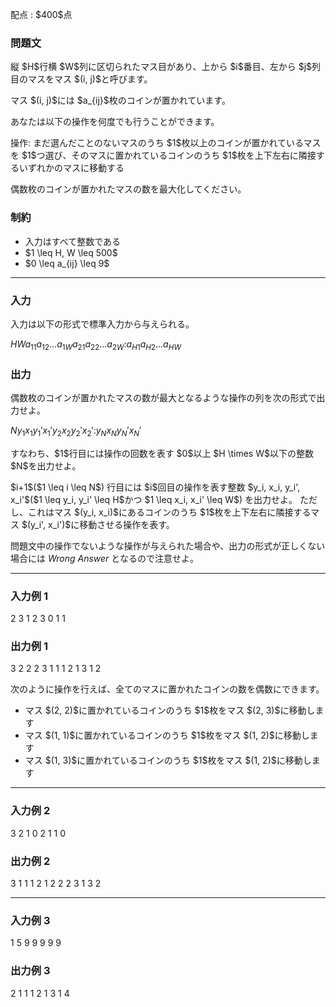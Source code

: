 
<div>

<span>

<span>

<p>
配点 : $400$点
</p>

<div>

<section>

### **問題文**

<p>
縦 $H$行横 $W$列に区切られたマス目があり、上から $i$番目、左から $j$列目のマスをマス $(i, j)$と呼びます。
</p>

<p>
マス $(i, j)$には $a_{ij}$枚のコインが置かれています。
</p>

<p>
あなたは以下の操作を何度でも行うことができます。
</p>

<p>
操作: まだ選んだことのないマスのうち $1$枚以上のコインが置かれているマスを $1$つ選び、そのマスに置かれているコインのうち $1$枚を上下左右に隣接するいずれかのマスに移動する
</p>

<p>
偶数枚のコインが置かれたマスの数を最大化してください。
</p>

</section>

</div>

<div>

<section>

### **制約**

<ul>

<li>
入力はすべて整数である
</li>

<li>
$1 \leq H, W \leq 500$
</li>

<li>
$0 \leq a_{ij} \leq 9$
</li>

</ul>

</section>

</div>

---

<div>

<div>

<section>

### **入力**

<p>
入力は以下の形式で標準入力から与えられる。
</p>

<div>

$H$$W$$a_{11}$$a_{12}$$...$$a_{1W}$$a_{21}$$a_{22}$$...$$a_{2W}$$:$$a_{H1}$$a_{H2}$$...$$a_{HW}$
</div>

</section>

</div>

<div>

<section>

### **出力**

<p>
偶数枚のコインが置かれたマスの数が最大となるような操作の列を次の形式で出力せよ。
</p>

<div>

$N$$y_1$$x_1$$y_1'$$x_1'$$y_2$$x_2$$y_2'$$x_2'$$:$$y_N$$x_N$$y_N'$$x_N'$
</div>

<p>
すなわち、$1$行目には操作の回数を表す $0$以上 $H \times W$以下の整数 $N$を出力せよ。
</p>

<p>
$i+1$($1 \leq i \leq N$) 行目には $i$回目の操作を表す整数 $y_i, x_i, y_i', x_i'$($1 \leq y_i, y_i' \leq H$かつ $1 \leq x_i, x_i' \leq W$) を出力せよ。
ただし、これはマス $(y_i, x_i)$にあるコインのうち $1$枚を上下左右に隣接するマス $(y_i', x_i')$に移動させる操作を表す。
</p>

<p>
問題文中の操作でないような操作が与えられた場合や、出力の形式が正しくない場合には 
<em>
Wrong Answer
</em>
となるので注意せよ。
</p>

</section>

</div>

</div>

---

<div>

<section>

### **入力例 1**

<div>

2 3
1 2 3
0 1 1

</div>

</section>

</div>

<div>

<section>

### **出力例 1**

<div>

3
2 2 2 3
1 1 1 2
1 3 1 2

</div>

<p>
次のように操作を行えば、全てのマスに置かれたコインの数を偶数にできます。
</p>

<ul>

<li>
マス $(2, 2)$に置かれているコインのうち $1$枚をマス $(2, 3)$に移動します
</li>

<li>
マス $(1, 1)$に置かれているコインのうち $1$枚をマス $(1, 2)$に移動します
</li>

<li>
マス $(1, 3)$に置かれているコインのうち $1$枚をマス $(1, 2)$に移動します
</li>

</ul>

</section>

</div>

---

<div>

<section>

### **入力例 2**

<div>

3 2
1 0
2 1
1 0

</div>

</section>

</div>

<div>

<section>

### **出力例 2**

<div>

3
1 1 1 2
1 2 2 2
3 1 3 2

</div>

</section>

</div>

---

<div>

<section>

### **入力例 3**

<div>

1 5
9 9 9 9 9

</div>

</section>

</div>

<div>

<section>

### **出力例 3**

<div>

2
1 1 1 2
1 3 1 4

</div>

</section>

</div>

</span>

</span>

</div>
